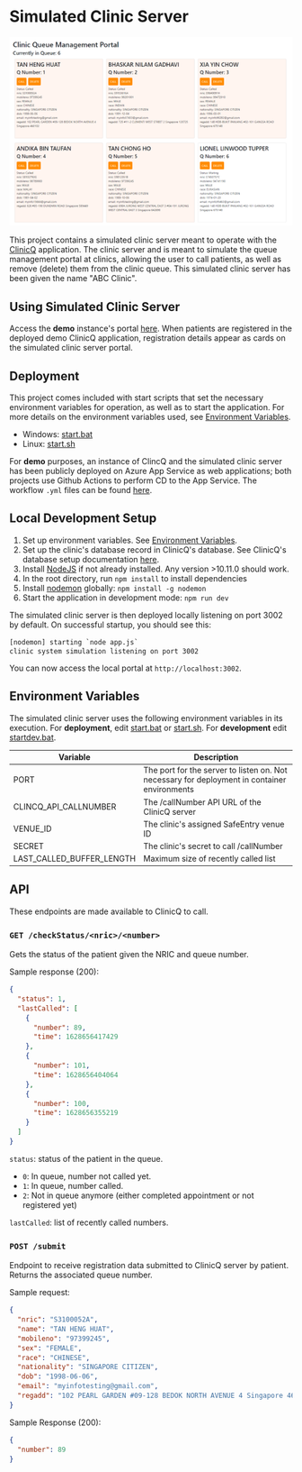 # Simulated Clinic Server

![simulated portal server UI](docs/portal_ui.png)

This project contains a simulated clinic server meant to operate with the [ClinicQ](https://github.com/pickledbees/clinic_q_management) application.
The clinic server and is meant to simulate the queue management portal at clinics, allowing the user to call patients, as well as remove (delete) them from the
clinic queue. This simulated clinic server has been given the name "ABC Clinic".

## Using Simulated Clinic Server
Access the **demo** instance's portal [here](https://abcclinic.azurewebsites.net/). When patients are registered in the deployed demo ClinicQ application,
registration details appear as cards on the simulated clinic server portal.

## Deployment
This project comes included with start scripts that set the necessary environment variables for operation, as well as to start the application.
For more details on the environment variables used, see [Environment Variables](#environment-variables).

- Windows: [start.bat](start.bat)
- Linux: [start.sh](start.sh)

For **demo** purposes, an instance of ClincQ and the simulated clinic server has been publicly deployed on Azure App Service as web applications;
both projects use Github Actions to perform CD to the App Service. The workflow ```.yml``` files can be found [here](.github/workflows/main_abcclinic.yml).

## Local Development Setup
1. Set up environment variables. See [Environment Variables](#environment-variables).
2. Set up the clinic's database record in ClinicQ's database. See ClinicQ's database setup documentation [here](https://github.com/pickledbees/clinic_q_management#database-setup).
3. Install [NodeJS](https://nodejs.org/en/) if not already installed. Any version >10.11.0 should work.
4. In the root directory, run ```npm install``` to install dependencies
5. Install [nodemon](https://www.npmjs.com/package/nodemon) globally: ```npm install -g nodemon```
6. Start the application in development mode: ```npm run dev```

The simulated clinic server is then deployed locally listening on port 3002 by default. On successful startup, you should see this:
```
[nodemon] starting `node app.js`
clinic system simulation listening on port 3002
```

You can now access the local portal at ```http://localhost:3002```.

## Environment Variables
The simulated clinic server uses the following environment variables in its execution.
For **deployment**, edit [start.bat](start.bat) or [start.sh](start.sh). For **development** edit [startdev.bat](startdev.sh).

| Variable                  | Description                                                                                  |
|---------------------------|----------------------------------------------------------------------------------------------|
| PORT                      | The port for the server to listen on. Not necessary for deployment in container environments |
| CLINCQ_API_CALLNUMBER     | The /callNumber API URL of the ClinicQ server                                                |
| VENUE_ID                  | The clinic's assigned SafeEntry venue ID                                                     |
| SECRET                    | The clinic's secret to call /callNumber                                                      |
| LAST_CALLED_BUFFER_LENGTH | Maximum size of recently called list                                                         |

## API
These endpoints are made available to ClinicQ to call.

### ```GET /checkStatus/<nric>/<number>```
Gets the status of the patient given the NRIC and queue number. 

Sample response (200):
```json
{
  "status": 1,
  "lastCalled": [
    {
      "number": 89,
      "time": 1628656417429
    },
    {
      "number": 101,
      "time": 1628656404064
    },
    {
      "number": 100,
      "time": 1628656355219
    }
  ]
}
```
```status```: status of the patient in the queue.
- ```0```: In queue, number not called yet.
- ```1```: In queue, number called.
- ```2```: Not in queue anymore (either completed appointment or not registered yet)

```lastCalled```: list of recently called numbers.

### ```POST /submit```
Endpoint to receive registration data submitted to ClinicQ server by patient. Returns the associated queue number.

Sample request:
```json
{
  "nric": "S3100052A",
  "name": "TAN HENG HUAT",
  "mobileno": "97399245",
  "sex": "FEMALE",
  "race": "CHINESE",
  "nationality": "SINGAPORE CITIZEN",
  "dob": "1998-06-06",
  "email": "myinfotesting@gmail.com",
  "regadd": "102 PEARL GARDEN #09-128 BEDOK NORTH AVENUE 4 Singapore 460102"
}
```
Sample Response (200):
```json
{
  "number": 89
}
```
